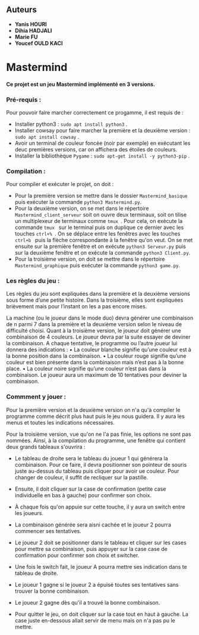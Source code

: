## Auteurs
* **Yanis HOURI**
* **Dihia HADJALI**
* **Marie FU**
* **Youcef OULD KACI**

# Mastermind

#### Ce projet est un jeu Mastermind implémenté en 3 versions. 


### Pré-requis :

Pour pouvoir faire marcher correctement ce progamme, il est requis de :
- Installer python3 : ``sudo apt install python3`` .
- Installer cowsay pour faire marcher la première et la deuxième version : ``sudo apt install cowsay`` .
- Avoir un terminal de couleur foncée (noir par exemple) en exécutant les deuc premières versions, car on affichera des étoiles de couleurs.
- Installer la bibliothèque ``Pygame`` :  ``sudo apt-get install -y python3-pip`` .



### Compilation :

Pour compiler et exécuter le projet, on doit : 

- Pour la première version se mettre dans le dossier ``Mastermind_basique`` puis exécuter la commande ``python3 Mastermind.py``.
- Pour la deuxième version, on se met dans le répertoire ``Mastermind_client_serveur``  soit on ouvre deux terminaux, soit on tilise un multiplexeur de terminaux comme ``tmux ``. Pour cela, on exécute la commande  ``tmux `` sur le terminal puis on duplique ce dernier avec les touches  ``ctrl+% ``. On se déplace entre les fenêtres avec les touches  ``ctrl+b `` puis  la flèche correspondante à la fenêtre qu'on veut. On se met ensuite sur la première fenêtre et on exécute ``python3 Serveur.py`` puis sur la deuxième fenêtre et on exécute la commande ``python3 Client.py``.
- Pour la troisième version, on doit se mettre dans le répertoire ``Mastermind_graphique`` puis exécuter la commande ``python3 game.py``.


### Les règles du jeu : 
 Les règles du jeu sont expliquées dans la première et la deuxième versions sous forme d’une petite histoire. Dans la troisième, elles sont expliquées brièvement mais pour l’instant on les a pas encore mises. 

La machine (ou le joueur dans le mode duo) devra générer  une combinaison de n parmi 7 dans la première et la deuxième version selon le niveau de difficulté choisi. Quant à la troisième version, le joueur doit générer une combinaison de 4 couleurs.
Le joueur devra par la suite essayer  de deviner la combinaison. A chaque tentative, le programme ou l’autre joueur lui donnera des indications : 
    • La couleur blanche signifie qu’une couleur est à la bonne position dans la combinaison. 
    • La couleur rouge signifie qu’une couleur est bien présente dans la combinaison mais n’est pas à la bonne place. 
    • La couleur noire signifie qu’une couleur n’est pas dans la combinaison. 
Le joueur aura un maximum de 10 tentatives pour deviner la combinaison. 


 
### Commment y jouer : 
Pour la première version et la deuxième version on n'a qu'à compiler le programme comme décrit plus haut puis le jeu nous guidera. Il y aura les menus et toutes les indications nécessaires. 

Pour la troisième version, vue qu'on ne l'a pas finie, les options ne sont pas nommées. Ainsi, à la compilation du programme, une fenêtre qui contient deux grands tableaux s'ouvrira :
- Le tableau de droite sera le tableau du joueur 1 qui générera la combinaison. Pour ce faire, il devra positionner son pointeur de souris juste au-dessus du tableau puis cliquer pour avoir ue couleur. Pour changer de couleur, il suffit de recliquer sur la pastille. 
- Ensuite, il doit cliquer sur la case de confirmation (petite case individuelle en bas à gauche) pour confirmer son choix.
- À chaque fois qu'on appuie sur cette touche, il y aura un switch entre les joueurs. 
- La combinaison générée sera aisni cachée et le joueur 2 pourra commencer ses tentatives. 
- Le joueur 2 doit se positionner dans le tableau et cliquer sur les cases pour mettre sa combinaison, puis appuyer sur la case case de confirmation pour confirmer son choix et switcher. 
- Une fois le switch fait, le joueur A pourra mettre ses indication dans te tableau de droite. 

- Le joueur 1 gagne si le joueur 2 a épuisé toutes ses tentatives sans trouver la bonne combinaison. 
- Le joueur 2 gagne dès qu'il a trouvé la bonne combinaison. 

- Pour quitter le jeu, on doit cliquer sur la case tout en haut à gauche. La case juste en-dessous allait servir de menu mais on n'a pas pu le mettre. 


